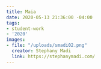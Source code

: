```yaml
---
title: Maia
date: 2020-05-13 21:36:00 -04:00
tags:
- student-work
- '2020'
images:
- file: "/uploads/smadi02.png"
  creator: Stephany Madi
  link: https://stephanymadi.com/
---
```



